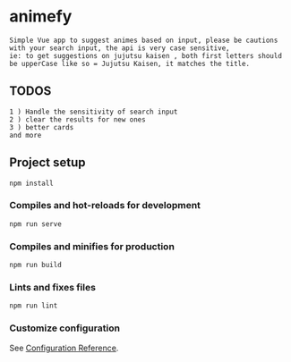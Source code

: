# animefy

```
Simple Vue app to suggest animes based on input, please be cautions with your search input, the api is very case sensitive, 
ie: to get suggestions on jujutsu kaisen , both first letters should be upperCase like so = Jujutsu Kaisen, it matches the title.
```

## TODOS

```
1 ) Handle the sensitivity of search input
2 ) clear the results for new ones
3 ) better cards
and more
```

## Project setup

```
npm install
```

### Compiles and hot-reloads for development

```
npm run serve
```

### Compiles and minifies for production

```
npm run build
```

### Lints and fixes files

```
npm run lint
```

### Customize configuration

See [Configuration Reference](https://cli.vuejs.org/config/).
